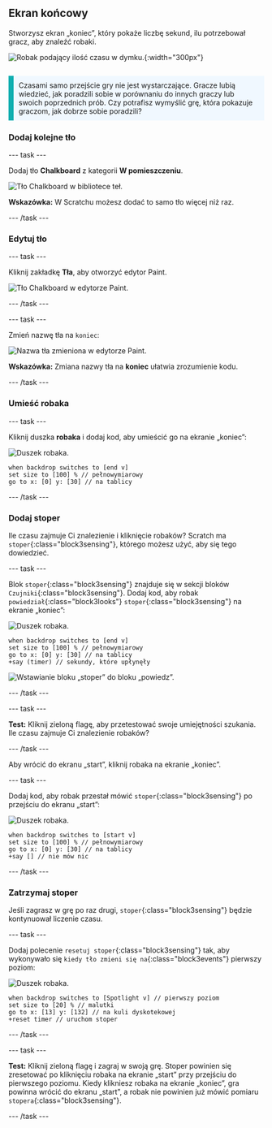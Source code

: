 ## Ekran końcowy

<div style="display: flex; flex-wrap: wrap">
<div style="flex-basis: 200px; flex-grow: 1; margin-right: 15px;">
Stworzysz ekran „koniec”, który pokaże liczbę sekund, ilu potrzebował gracz, aby znaleźć robaki. 
</div>
<div>

![Robak podający ilość czasu w dymku.](images/end-screen.png){:width="300px"}

</div>
</div>

<p style="border-left: solid; border-width:10px; border-color: #0faeb0; background-color: aliceblue; padding: 10px;">
Czasami samo przejście gry nie jest wystarczające. Gracze lubią wiedzieć, jak poradzili sobie w porównaniu do innych graczy lub swoich poprzednich prób. Czy potrafisz wymyślić grę, która pokazuje graczom, jak dobrze sobie poradzili?</p>

### Dodaj kolejne tło

--- task ---

Dodaj tło **Chalkboard** z kategorii **W pomieszczeniu**.

![Tło Chalkboard w bibliotece teł.](images/chalkboard.png)

**Wskazówka:** W Scratchu możesz dodać to samo tło więcej niż raz.

--- /task ---

### Edytuj tło

--- task ---

Kliknij zakładkę **Tła**, aby otworzyć edytor Paint.

![Tło Chalkboard w edytorze Paint.](images/chalkboard2-paint.png)

--- /task ---

--- task ---

Zmień nazwę tła na `koniec`:

![Nazwa tła zmieniona w edytorze Paint.](images/end-screen-name.png)

**Wskazówka:** Zmiana nazwy tła na **koniec** ułatwia zrozumienie kodu.

--- /task ---

### Umieść robaka

--- task ---

Kliknij duszka **robaka** i dodaj kod, aby umieścić go na ekranie „koniec”:

![Duszek robaka.](images/bug-sprite.png)

```blocks3
when backdrop switches to [end v]
set size to [100] % // pełnowymiarowy
go to x: [0] y: [30] // na tablicy
```

--- /task ---

### Dodaj stoper

Ile czasu zajmuje Ci znalezienie i kliknięcie robaków? Scratch ma `stoper`{:class="block3sensing"}, którego możesz użyć, aby się tego dowiedzieć.

--- task ---

Blok `stoper`{:class="block3sensing"} znajduje się w sekcji bloków `Czujniki`{:class="block3sensing"}. Dodaj kod, aby robak `powiedział`{:class="block3looks"} `stoper`{:class="block3sensing"} na ekranie „koniec”:

![Duszek robaka.](images/bug-sprite.png)

```blocks3
when backdrop switches to [end v]
set size to [100] % // pełnowymiarowy
go to x: [0] y: [30] // na tablicy
+say (timer) // sekundy, które upłynęły
```

![Wstawianie bloku „stoper” do bloku „powiedz”.](images/inserting-blocks.gif)

--- /task ---

--- task ---

**Test:** Kliknij zieloną flagę, aby przetestować swoje umiejętności szukania. Ile czasu zajmuje Ci znalezienie robaków?

--- /task ---

Aby wrócić do ekranu „start”, kliknij robaka na ekranie „koniec”.

--- task ---

Dodaj kod, aby robak przestał mówić `stoper`{:class="block3sensing"} po przejściu do ekranu „start”:

![Duszek robaka.](images/bug-sprite.png)

```blocks3
when backdrop switches to [start v]
set size to [100] % // pełnowymiarowy
go to x: [0] y: [30] // na tablicy
+say [] // nie mów nic
```

--- /task ---

### Zatrzymaj stoper

Jeśli zagrasz w grę po raz drugi, `stoper`{:class="block3sensing"} będzie kontynuował liczenie czasu.

--- task ---

Dodaj polecenie `resetuj stoper`{:class="block3sensing"} tak, aby wykonywało się `kiedy tło zmieni się na`{:class="block3events"} pierwszy poziom:

![Duszek robaka.](images/bug-sprite.png)

```blocks3
when backdrop switches to [Spotlight v] // pierwszy poziom
set size to [20] % // malutki
go to x: [13] y: [132] // na kuli dyskotekowej
+reset timer // uruchom stoper
```

--- /task ---

--- task ---

**Test:** Kliknij zieloną flagę i zagraj w swoją grę. Stoper powinien się zresetować po kliknięciu robaka na ekranie „start” przy przejściu do pierwszego poziomu. Kiedy klikniesz robaka na ekranie „koniec”, gra powinna wrócić do ekranu „start”, a robak nie powinien już mówić pomiaru `stopera`{:class="block3sensing"}.

--- /task ---

